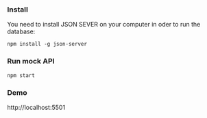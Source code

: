 
### Install
You need to install JSON SEVER on your computer in oder to run the database:
```
npm install -g json-server
```
### Run mock API
```
npm start
```

### Demo
http://localhost:5501


